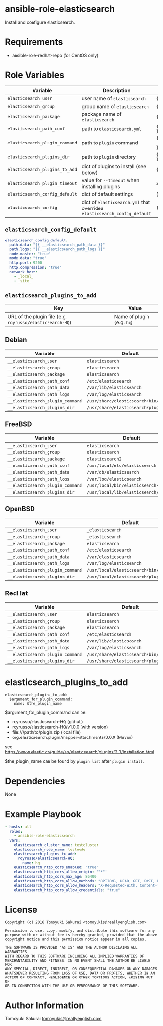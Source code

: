 # ansible-role-elasticsearch

Install and configure elasticsearch.

# Requirements

- ansible-role-redhat-repo (for CentOS only)

# Role Variables

| Variable | Description | Default |
|----------|-------------|---------|
| `elasticsearch_user` | user name of `elasticsearch` | `{{ __elasticsearch_user }}` |
| `elasticsearch_group` | group name of `elasticsearch` | `{{ __elasticsearch_group }}` |
| `elasticsearch_package` | package name of `elasticsearch` | `{{ __elasticsearch_package }}` |
| `elasticsearch_path_conf` | path to `elasticsearch.yml` | `{{ __elasticsearch_path_conf }}` |
| `elasticsearch_plugin_command` | path to `plugin` command | `{{ __elasticsearch_plugin_command }}` |
| `elasticsearch_plugins_dir` | path to `plugin` directory | `{{ __elasticsearch_plugins_dir }}` |
| `elasticsearch_plugins_to_add` | dict of plugins to install (see below) | `{}` |
| `elasticsearch_plugin_timeout` | value for `--timeout` when installing plugins | `30m` |
| `elasticsearch_config_default` | dict of default settings | (see below)
| `elasticsearch_config` | dict of `elasticsearch.yml` that overrides `elasticsearch_config_default` | `{}` |

## `elasticsearch_config_default`

```yaml
elasticsearch_config_default:
  path.data: "{{ __elasticsearch_path_data }}"
  path.logs: "{{ __elasticsearch_path_logs }}"
  node.master: "true"
  mode.data: "true"
  http.port: 9200
  http.compression: "true"
  network.host:
    - _local_
    - _site_
```

## `elasticsearch_plugins_to_add`

| Key | Value |
|-----|-------|
| URL of the plugin file (e.g. `royrusso/elasticsearch-HQ`) | Name of plugin (e.g. `hq`) |

## Debian

| Variable | Default |
|----------|---------|
| `__elasticsearch_user` | `elasticsearch` |
| `__elasticsearch_group` | `elasticsearch` |
| `__elasticsearch_package` | `elasticsearch` |
| `__elasticsearch_path_conf` | `/etc/elasticsearch` |
| `__elasticsearch_path_data` | `/var/lib/elasticsearch` |
| `__elasticsearch_path_logs` | `/var/log/elasticsearch` |
| `__elasticsearch_plugin_command` | `/usr/share/elasticsearch/bin/plugin` |
| `__elasticsearch_plugins_dir` | `/usr/share/elasticsearch/plugins` |

## FreeBSD

| Variable | Default |
|----------|---------|
| `__elasticsearch_user` | `elasticsearch` |
| `__elasticsearch_group` | `elasticsearch` |
| `__elasticsearch_package` | `elasticsearch2` |
| `__elasticsearch_path_conf` | `/usr/local/etc/elasticsearch` |
| `__elasticsearch_path_data` | `/var/db/elasticsearch` |
| `__elasticsearch_path_logs` | `/var/log/elasticsearch` |
| `__elasticsearch_plugin_command` | `/usr/local/bin/elasticsearch-plugin` |
| `__elasticsearch_plugins_dir` | `/usr/local/lib/elasticsearch/plugins` |

## OpenBSD

| Variable | Default |
|----------|---------|
| `__elasticsearch_user` | `_elasticsearch` |
| `__elasticsearch_group` | `_elasticsearch` |
| `__elasticsearch_package` | `elasticsearch` |
| `__elasticsearch_path_conf` | `/etc/elasticsearch` |
| `__elasticsearch_path_data` | `/var/elasticsearch` |
| `__elasticsearch_path_logs` | `/var/log/elasticsearch` |
| `__elasticsearch_plugin_command` | `/usr/local/elasticsearch/bin/plugin` |
| `__elasticsearch_plugins_dir` | `/usr/local/elasticsearch/plugins` |

## RedHat

| Variable | Default |
|----------|---------|
| `__elasticsearch_user` | `elasticsearch` |
| `__elasticsearch_group` | `elasticsearch` |
| `__elasticsearch_package` | `elasticsearch` |
| `__elasticsearch_path_conf` | `/etc/elasticsearch` |
| `__elasticsearch_path_data` | `/var/lib/elasticsearch` |
| `__elasticsearch_path_logs` | `/var/log/elasticsearch` |
| `__elasticsearch_plugin_command` | `/usr/share/elasticsearch/bin/plugin` |
| `__elasticsearch_plugins_dir` | `/usr/share/elasticsearch/plugins` |



# elasticsearch\_plugins\_to\_add

    elasticsearch_plugins_to_add:
      $argument_for_plugin_command:
        name: $the_plugin_name

$argument\_for\_plugin\_command can be:

* royrusso/elasticsearch-HQ (github)
* royrusso/elasticsearch-HQ/v1.0.0 (with version)
* file:///path/to/plugin.zip (local file)
* org.elasticsearch.plugin/mapper-attachments/3.0.0 (Maven)

see https://www.elastic.co/guide/en/elasticsearch/plugins/2.3/installation.html

$the\_plugin\_name can be found by `plugin list` after `plugin install`.

# Dependencies

None

# Example Playbook

```yaml
- hosts: all
  roles:
    - ansible-role-elasticsearch
  vars:
    elasticsearch_cluster_name: testcluster
    elasticsearch_node_name: testnode
    elasticsearch_plugins_to_add:
      royrusso/elasticsearch-HQ:
        name: hq
    elasticsearch_http_cors_enabled: "true"
    elasticsearch_http_cors_allow_origin: '"*"'
    elasticsearch_http_cors_max_age: 86400
    elasticsearch_http_cors_allow_methods: "OPTIONS, HEAD, GET, POST, PUT, DELETE"
    elasticsearch_http_cors_allow_headers: "X-Requested-With, Content-Type, Content-Length"
    elasticsearch_http_cors_allow_credentials: "true"
```

# License

```
Copyright (c) 2016 Tomoyuki Sakurai <tomoyukis@reallyenglish.com>

Permission to use, copy, modify, and distribute this software for any
purpose with or without fee is hereby granted, provided that the above
copyright notice and this permission notice appear in all copies.

THE SOFTWARE IS PROVIDED "AS IS" AND THE AUTHOR DISCLAIMS ALL WARRANTIES
WITH REGARD TO THIS SOFTWARE INCLUDING ALL IMPLIED WARRANTIES OF
MERCHANTABILITY AND FITNESS. IN NO EVENT SHALL THE AUTHOR BE LIABLE FOR
ANY SPECIAL, DIRECT, INDIRECT, OR CONSEQUENTIAL DAMAGES OR ANY DAMAGES
WHATSOEVER RESULTING FROM LOSS OF USE, DATA OR PROFITS, WHETHER IN AN
ACTION OF CONTRACT, NEGLIGENCE OR OTHER TORTIOUS ACTION, ARISING OUT OF
OR IN CONNECTION WITH THE USE OR PERFORMANCE OF THIS SOFTWARE.
```

# Author Information

Tomoyuki Sakurai <tomoyukis@reallyenglish.com>
